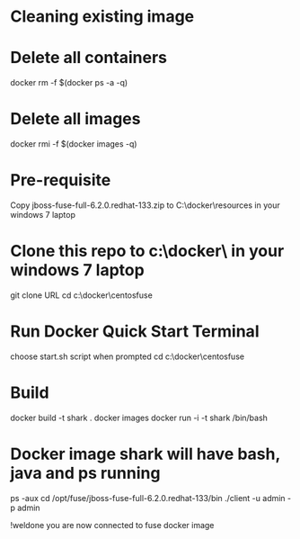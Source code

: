 # Cleaning existing image

# Delete all containers
docker rm -f $(docker ps -a -q)
# Delete all images
docker rmi -f $(docker images -q)

# Pre-requisite 
Copy jboss-fuse-full-6.2.0.redhat-133.zip to C:\docker\resources in your windows 7 laptop

# Clone this repo to c:\docker\ in your windows 7 laptop
git clone URL
cd c:\docker\centosfuse

# Run Docker Quick Start Terminal 
choose start.sh script when prompted
cd c:\docker\centosfuse

# Build
docker build -t shark .
docker images
docker run -i -t shark /bin/bash

# Docker image shark will have bash, java and ps running  
ps -aux 
cd /opt/fuse/jboss-fuse-full-6.2.0.redhat-133/bin
./client -u admin -p admin 

!weldone you are now connected to fuse docker image
